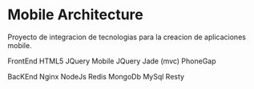 Mobile Architecture
=======

Proyecto  de integracion de tecnologias para la creacion de aplicaciones mobile.

FrontEnd
  HTML5
  JQuery Mobile
  JQuery 
  Jade (mvc)
  PhoneGap

BacKEnd
  Nginx
  NodeJs
  Redis
  MongoDb 
  MySql 
  Resty